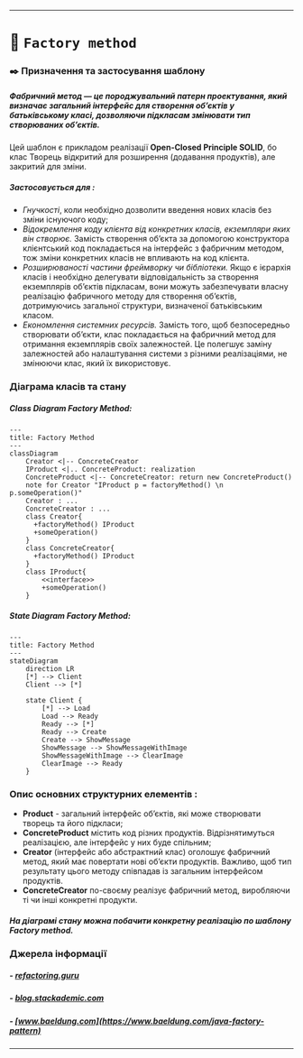 ****
# :star2:  `Factory method`

### :black_nib:	Призначення та застосування шаблону
##### **Фабричний метод** — це породжувальний патерн проектування, який визначає загальний інтерфейс для створення об’єктів у батьківському класі, дозволяючи підкласам змінювати тип створюваних об’єктів.
Цей шаблон є прикладом реалізації **Open-Closed Principle SOLID**, бо клас Творець відкритий для розширення (додавання продуктів), але закритий для зміни.
##### **Застосовується для :**
- *Гнучкості*, коли необхідно дозволити введення нових класів без зміни існуючого коду;
- *Відокремлення коду клієнта від конкретних класів, екземпляри яких він створює.* Замість створення об’єкта за допомогою конструктора клієнтський код покладається на інтерфейс з фабричним методом, тож зміни конкретних класів не впливають на код клієнта.
- *Розширюваності частини фреймворку чи бібліотеки.* Якщо є ієрархія класів і необхідно делегувати відповідальність за створення екземплярів об’єктів підкласам, вони можуть забезпечувати власну реалізацію фабричного методу для створення об’єктів, дотримуючись загальної структури, визначеної батьківським класом.
- *Економлення системних ресурсів.* Замість того, щоб безпосередньо створювати об’єкти, клас покладається на фабричний метод для отримання екземплярів своїх залежностей. Це полегшує заміну залежностей або налаштування системи з різними реалізаціями, не змінюючи клас, який їх використовує.

### Діаграма класів та стану

##### Class Diagram Factory Method:
```mermaid
--- 
title: Factory Method
---
classDiagram
    Creator <|-- ConcreteCreator
    IProduct <|.. ConcreteProduct: realization
    ConcreteProduct <|-- ConcreteCreator: return new ConcreteProduct()
    note for Creator "IProduct p = factoryMethod() \n p.someOperation()"
    Creator : ...
    ConcreteCreator : ...
    class Creator{
      +factoryMethod() IProduct
      +someOperation()
    }
    class ConcreteCreator{
      +factoryMethod() IProduct
    }
    class IProduct{
        <<interface>>
        +someOperation()
    }
```

##### State Diagram Factory Method:
```mermaid
---
title: Factory Method
---
stateDiagram
    direction LR
    [*] --> Client
    Client --> [*]

    state Client {
        [*] --> Load
        Load --> Ready
        Ready --> [*]
        Ready --> Create
        Create --> ShowMessage
        ShowMessage --> ShowMessageWithImage
        ShowMessageWithImage --> ClearImage
        ClearImage --> Ready
    }
```

### Опис основних структурних елементів :
- **Product** - загальний інтерфейс об’єктів, які може створювати творець та його підкласи;
- **ConcreteProduct** містить код різних продуктів. Відрізнятимуться реалізацією, але інтерфейс у них буде спільним;
- **Creator** (інтерфейс або абстрактний клас) оголошує фабричний метод, який має повертати нові об’єкти продуктів. Важливо, щоб тип результату цього методу співпадав із загальним інтерфейсом продуктів.
- **ConcreteCreator** по-своєму реалізує фабричний метод, виробляючи ті чи інші конкретні продукти.
##### На діаграмі стану можна побачити конкретну реалізацію по шаблону Factory method.

### Джерела інформації
##### - [refactoring.guru](https://refactoring.guru/design-patterns/factory-method)
##### - [blog.stackademic.com](https://blog.stackademic.com/design-patterns-factory-method-2f7b0733286d)
##### - [www.baeldung.com](https://www.baeldung.com/java-factory-pattern)
****
